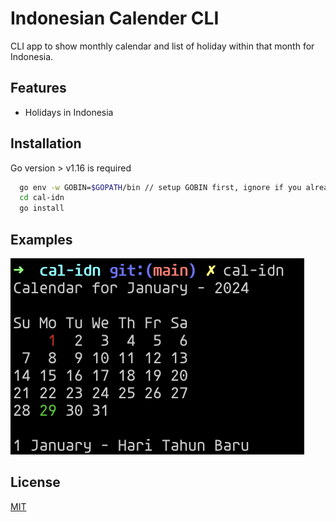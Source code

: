 # Indonesian Calender CLI

CLI app to show monthly calendar and list of holiday within that month for Indonesia.

## Features

- Holidays in Indonesia

## Installation

Go version > v1.16 is required

```bash
  go env -w GOBIN=$GOPATH/bin // setup GOBIN first, ignore if you already did
  cd cal-idn
  go install
```

## Examples
![result](./example.png?raw=true)
    
## License

[MIT](https://choosealicense.com/licenses/mit/)
